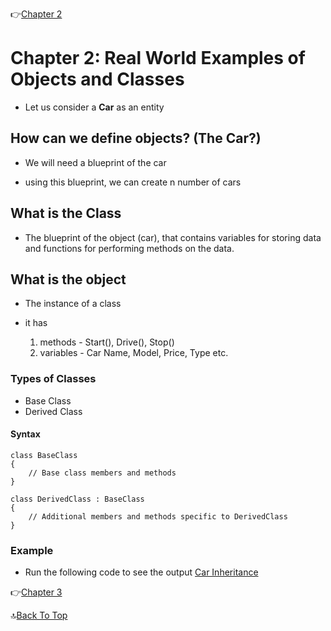 👉[Chapter 2](../Chapter2/README.md)

# Chapter 2: Real World Examples of Objects and Classes

- Let us consider a **Car** as an entity

## How can we define objects? (The Car?)

- We will need a blueprint of the car

- using this blueprint, we can create n number of cars

## What is the Class

- The blueprint of the object (car), that contains variables for storing data and functions for performing methods on the data.

## What is the object

- The instance of a class

- it has 
    1. methods - Start(), Drive(), Stop()
    2. variables - Car Name, Model, Price, Type etc.

### Types of Classes

- Base Class
- Derived Class

#### Syntax
```
class BaseClass
{
    // Base class members and methods
}

class DerivedClass : BaseClass
{
    // Additional members and methods specific to DerivedClass
}
```

### Example
- Run the following code to see the output
[Car Inheritance](./Car_Inheritance/Program.cs)

👉[Chapter 3](../Chapter3/README.md)

🔝[Back To Top](#)